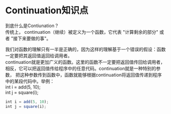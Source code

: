 # Continuation知识点
到底什么是Contiunation？  
传统上， continuation（继续）被定义为一个函数，它代表 "计算剩余的部分" 或者 "接下来要做的事"。  

我们对函数的理解只有一半是正确的，因为这样的理解基于一个错误的假设：函数一定要把其返回值返回给调用者。  
continuation就是更加广义的函数。这里的函数不一定要把返回值传回给调用者，相反，它可以把返回值传给程序中的任意代码。continuation就是一种特别的参数，  把这种参数传到函数中，函数就能够根据continuation将返回值传递到程序中的某段代码中。举例：  
	int i = add(5, 10);  
	int j = square(i);  
```javascript
int i = add(5, 10);  
int j = square(i); 
```
